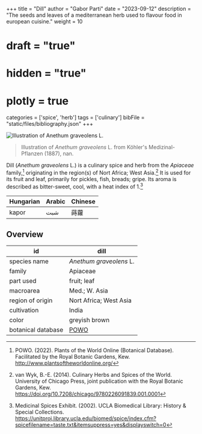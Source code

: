 +++
title = "Dill"
author = "Gabor Parti"
date = "2023-09-12"
description = "The seeds and leaves of a mediterranean herb used to flavour food in european cuisine."
weight = 10
# draft = "true"
# hidden = "true"
# plotly = true
categories = ['spice', 'herb']
tags = ['culinary']
bibFile = "static/files/bibliography.json"
+++

![Illustration of *Anethum graveolens* L.](/images/illustrations/dill.png?width=25vw "Illustration of *Anethum graveolens* L. from Köhler's Medizinal-Pflanzen (1887), nan.")

>Illustration of *Anethum graveolens* L. from Köhler's Medizinal-Pflanzen (1887), nan.

Dill (*Anethum graveolens* L.) is a culinary spice and herb from the *Apiaceae* family,[^powo] originating in the region(s) of Nort Africa; West Asia.[^van_wyk_culinary_2014] It is used for its fruit and leaf, primarily for pickles, fish, breads; gripe. Its aroma is described as bitter-sweet, cool, with a heat index of 1.[^ucla_medicinal_2002]

|Hungarian|Arabic|Chinese|
|---------|------|-------|
|  kapor  |  شبت |   蒔蘿  |

## Overview

|        id        |                        dill                       |
|------------------|---------------------------------------------------|
|   species name   |              *Anethum graveolens* L.              |
|      family      |                      Apiaceae                     |
|     part used    |                    fruit; leaf                    |
|     macroarea    |                   Med.; W. Asia                   |
| region of origin |               Nort Africa; West Asia              |
|    cultivation   |                       India                       |
|       color      |                   greyish brown                   |
|botanical database|[POWO](https://powo.science.kew.org/taxon/837530-1)|

[^powo]: POWO. (2022). Plants of the World Online (Botanical Database). Facilitated by the Royal Botanic Gardens, Kew. http://www.plantsoftheworldonline.org/
[^van_wyk_culinary_2014]: van Wyk, B.-E. (2014). Culinary Herbs and Spices of the World. University of Chicago Press, joint publication with the Royal Botanic Gardens, Kew. https://doi.org/10.7208/chicago/9780226091839.001.0001
[^ucla_medicinal_2002]: Medicinal Spices Exhibit. (2002). UCLA Biomedical Library: History & Special Collections. https://unitproj.library.ucla.edu/biomed/spice/index.cfm?spicefilename=taste.txt&itemsuppress=yes&displayswitch=0

